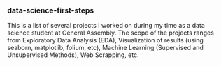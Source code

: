### data-science-first-steps

This is a list of several projects I worked on during my time as a data science student at General Assembly.
The scope of the projects ranges from Exploratory Data Analysis (EDA), Visualization of results (using seaborn, matplotlib, folium, etc), Machine Learning (Supervised and Unsupervised Methods), Web Scrapping, etc.

